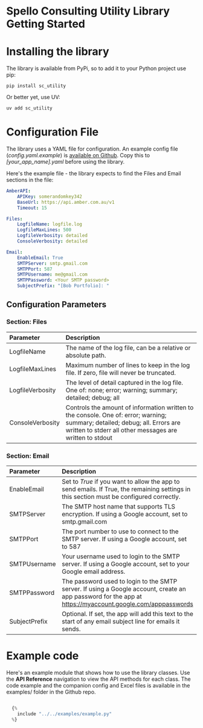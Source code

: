 # Spello Consulting Utility Library Getting Started

 

# Installing the library

The library is available from PyPi, so to add it to your Python project use pip:

    pip install sc_utility

Or better yet, use UV:

    uv add sc_utility


# Configuration File 
The library uses a YAML file for configuration. An example config file (*config.yaml.example*) is [available on Github](https://github.com/NickElseySpelloC/sc_utility). Copy this to *[your_app_name].yaml* before using the library. 

Here's the example file - the library expects to find the Files and Email sections in the file:

```yaml
AmberAPI:
    APIKey: somerandomkey342
    BaseUrl: https://api.amber.com.au/v1
    Timeout: 15

Files:
    LogfileName: logfile.log
    LogfileMaxLines: 500
    LogfileVerbosity: detailed
    ConsoleVerbosity: detailed

Email:
    EnableEmail: True
    SMTPServer: smtp.gmail.com
    SMTPPort: 587
    SMTPUsername: me@gmail.com
    SMTPPassword: <Your SMTP password>
    SubjectPrefix: "[Bob Portfolio]: "
```

## Configuration Parameters

### Section: Files

| Parameter | Description | 
|:--|:--|
| LogfileName | The name of the log file, can be a relative or absolute path. | 
| LogfileMaxLines | Maximum number of lines to keep in the log file. If zero, file will never be truncated. | 
| LogfileVerbosity | The level of detail captured in the log file. One of: none; error; warning; summary; detailed; debug; all | 
| ConsoleVerbosity | Controls the amount of information written to the console. One of: error; warning; summary; detailed; debug; all. Errors are written to stderr all other messages are written to stdout | 

### Section: Email

| Parameter | Description | 
|:--|:--|
| EnableEmail | Set to *True* if you want to allow the app to send emails. If True, the remaining settings in this section must be configured correctly. | 
| SMTPServer | The SMTP host name that supports TLS encryption. If using a Google account, set to smtp.gmail.com |
| SMTPPort | The port number to use to connect to the SMTP server. If using a Google account, set to 587 |
| SMTPUsername | Your username used to login to the SMTP server. If using a Google account, set to your Google email address. |
| SMTPPassword | The password used to login to the SMTP server. If using a Google account, create an app password for the app at https://myaccount.google.com/apppasswords  |
| SubjectPrefix | Optional. If set, the app will add this text to the start of any email subject line for emails it sends. |



# Example code

Here's an example module that shows how to use the library classes. Use the **API Reference** navigation to view the API methods for each class. The code example and the companion config and Excel files is available in the examples/ folder in the Github repo.

```python

  {%
    include "../../examples/example.py"
  %}
```